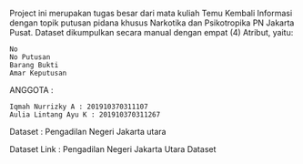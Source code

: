 Project ini merupakan tugas besar dari mata kuliah Temu Kembali Informasi dengan topik putusan pidana khusus Narkotika dan Psikotropika PN Jakarta Pusat. Dataset dikumpulkan secara manual dengan empat (4) Atribut, yaitu:

    No
    No Putusan
    Barang Bukti
    Amar Keputusan

ANGGOTA :

    Iqmah Nurrizky A : 201910370311107
    Aulia Lintang Ayu K : 201910370311267

Dataset : Pengadilan Negeri Jakarta utara

Dataset Link : Pengadilan Negeri Jakarta Utara Dataset
